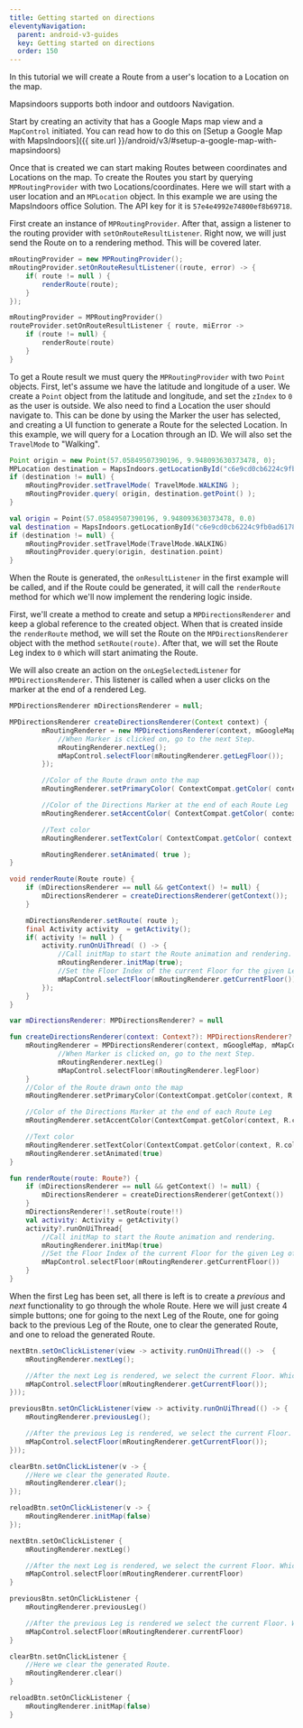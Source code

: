 ```yaml
---
title: Getting started on directions
eleventyNavigation:
  parent: android-v3-guides
  key: Getting started on directions
  order: 150
---
```


In this tutorial we will create a Route from a user's location to a Location on the map.

Mapsindoors supports both indoor and outdoors Navigation.

Start by creating an activity that has a Google Maps map view and a `MapControl` initiated. You can read how to do this on [Setup a Google Map with MapsIndoors]({{ site.url }}/android/v3/#setup-a-google-map-with-mapsindoors)

Once that is created we can start making Routes between coordinates and Locations on the map.
To create the Routes you start by querying `MPRoutingProvider` with two Locations/coordinates. Here we will start with a user location and an `MPLocation` object. In this example we are using the MapsIndoors office Solution. The API key for it is `57e4e4992e74800ef8b69718`.

First create an instance of `MPRoutingProvider`. After that, assign a listener to the routing provider with `setOnRouteResultListener`. Right now, we will just send the Route on to a rendering method. This will be covered later.

<mi-tabs>
<mi-tab label="Java" tab-for="java"></mi-tab>
<mi-tab label="Kotlin" tab-for="kotlin"></mi-tab>
<mi-tab-panel id="java">

```java
mRoutingProvider = new MPRoutingProvider();
mRoutingProvider.setOnRouteResultListener((route, error) -> {
    if( route != null ) {
        renderRoute(route);
    }
});
```

</mi-tab-panel>
<mi-tab-panel id="kotlin">

```kotlin
mRoutingProvider = MPRoutingProvider()
routeProvider.setOnRouteResultListener { route, miError ->
    if (route != null) {
        renderRoute(route)
    }
}
```

</mi-tab-panel>
</mi-tabs>

To get a Route result we must query the `MPRoutingProvider` with two `Point` objects. First, let's assume we have the latitude and longitude of a user. We create a `Point` object from the latitude and longitude, and set the `zIndex` to `0` as the user is outside. We also need to find a Location the user should navigate to. This can be done by using the Marker the user has selected, and creating a UI function to generate a Route for the selected Location. In this example, we will query for a Location through an ID. We will also set the `TravelMode` to "Walking".

<mi-tabs>
<mi-tab label="Java" tab-for="java"></mi-tab>
<mi-tab label="Kotlin" tab-for="kotlin"></mi-tab>
<mi-tab-panel id="java">

```java
Point origin = new Point(57.05849507390196, 9.948093630373478, 0);
MPLocation destination = MapsIndoors.getLocationById("c6e9cd0cb6224c9fb0ad6178");
if (destination != null) {
    mRoutingProvider.setTravelMode( TravelMode.WALKING );
    mRoutingProvider.query( origin, destination.getPoint() );
}
```

</mi-tab-panel>
<mi-tab-panel id="kotlin">

```kotlin
val origin = Point(57.05849507390196, 9.948093630373478, 0.0)
val destination = MapsIndoors.getLocationById("c6e9cd0cb6224c9fb0ad6178")
if (destination != null) {
    mRoutingProvider.setTravelMode(TravelMode.WALKING)
    mRoutingProvider.query(origin, destination.point)
}
```

</mi-tab-panel>
</mi-tabs>

When the Route is generated, the `onResultListener` in the first example will be called, and if the Route could be generated, it will call the `renderRoute` method for which we'll now implement the rendering logic inside.

First, we'll create a method to create and setup a `MPDirectionsRenderer` and keep a global reference to the created object. When that is created inside the `renderRoute` method, we will set the Route on the `MPDirectionsRenderer` object with the method `setRoute(route)`. After that, we will set the Route Leg index to `0` which will start animating the Route.

We will also create an action on the `onLegSelectedListener` for `MPDirectionsRenderer`. This listener is called when a user clicks on the marker at the end of a rendered Leg.

<mi-tabs>
<mi-tab label="Java" tab-for="java"></mi-tab>
<mi-tab label="Kotlin" tab-for="kotlin"></mi-tab>
<mi-tab-panel id="java">

```java
MPDirectionsRenderer mDirectionsRenderer = null;

MPDirectionsRenderer createDirectionsRenderer(Context context) {
        mRoutingRenderer = new MPDirectionsRenderer(context, mGoogleMap, mMapControl, i -> {
            //When Marker is clicked on, go to the next Step.
            mRoutingRenderer.nextLeg();
            mMapControl.selectFloor(mRoutingRenderer.getLegFloor());
        });

        //Color of the Route drawn onto the map
        mRoutingRenderer.setPrimaryColor( ContextCompat.getColor( context, R.color.blue ) );

        //Color of the Directions Marker at the end of each Route Leg
        mRoutingRenderer.setAccentColor( ContextCompat.getColor( context, R.color.pink ) );

        //Text color
        mRoutingRenderer.setTextColor( ContextCompat.getColor( context, R.color.white ) );

        mRoutingRenderer.setAnimated( true );
}

void renderRoute(Route route) {
    if (mDirectionsRenderer == null && getContext() != null) {
        mDirectionsRenderer = createDirectionsRenderer(getContext());
    }

    mDirectionsRenderer.setRoute( route );
    final Activity activity  = getActivity();
    if( activity != null ) {
        activity.runOnUiThread( () -> {
            //Call initMap to start the Route animation and rendering.
            mRoutingRenderer.initMap(true);
            //Set the Floor Index of the current Floor for the given Leg of the Route.
            mMapControl.selectFloor(mRoutingRenderer.getCurrentFloor());
        });
    }
}
```

</mi-tab-panel>
<mi-tab-panel id="kotlin">

```kotlin
var mDirectionsRenderer: MPDirectionsRenderer? = null

fun createDirectionsRenderer(context: Context?): MPDirectionsRenderer? {
    mRoutingRenderer = MPDirectionsRenderer(context, mGoogleMap, mMapControl) {
            //When Marker is clicked on, go to the next Step.
            mRoutingRenderer.nextLeg()
            mMapControl.selectFloor(mRoutingRenderer.legFloor)
    }
    //Color of the Route drawn onto the map
    mRoutingRenderer.setPrimaryColor(ContextCompat.getColor(context, R.color.blue))

    //Color of the Directions Marker at the end of each Route Leg
    mRoutingRenderer.setAccentColor(ContextCompat.getColor(context, R.color.pink))

    //Text color
    mRoutingRenderer.setTextColor(ContextCompat.getColor(context, R.color.white))
    mRoutingRenderer.setAnimated(true)
}

fun renderRoute(route: Route?) {
    if (mDirectionsRenderer == null && getContext() != null) {
        mDirectionsRenderer = createDirectionsRenderer(getContext())
    }
    mDirectionsRenderer!!.setRoute(route!!)
    val activity: Activity = getActivity()
    activity?.runOnUiThread{
        //Call initMap to start the Route animation and rendering.
        mRoutingRenderer.initMap(true)
        //Set the Floor Index of the current Floor for the given Leg of the Route.
        mMapControl.selectFloor(mRoutingRenderer.getCurrentFloor())
    }
}
```

</mi-tab-panel>
</mi-tabs>

When the first Leg has been set, all there is left is to create a *previous* and *next* functionality to go through the whole Route. Here we will just create 4 simple buttons; one for going to the next Leg of the Route, one for going back to the previous Leg of the Route, one to clear the generated Route, and one to reload the generated Route.

<mi-tabs>
<mi-tab label="Java" tab-for="java"></mi-tab>
<mi-tab label="Kotlin" tab-for="kotlin"></mi-tab>
<mi-tab-panel id="java">

```java
nextBtn.setOnClickListener(view -> activity.runOnUiThread(() ->  {
    mRoutingRenderer.nextLeg();

    //After the next Leg is rendered, we select the current Floor. Which will be the Floor of the Leg.
    mMapControl.selectFloor(mRoutingRenderer.getCurrentFloor());
}));

previousBtn.setOnClickListener(view -> activity.runOnUiThread(() -> {
    mRoutingRenderer.previousLeg();

    //After the previous Leg is rendered, we select the current Floor. Which will be the Floor of the Leg.
    mMapControl.selectFloor(mRoutingRenderer.getCurrentFloor());
}));

clearBtn.setOnClickListener(v -> {
    //Here we clear the generated Route.
    mRoutingRenderer.clear();
});

reloadBtn.setOnClickListener(v -> {
    mRoutingRenderer.initMap(false)
});
```

</mi-tab-panel>
<mi-tab-panel id="kotlin">

```kotlin
nextBtn.setOnClickListener {
    mRoutingRenderer.nextLeg()

    //After the next Leg is rendered, we select the current Floor. Which will be the Floor of the Leg.
    mMapControl.selectFloor(mRoutingRenderer.currentFloor)
}

previousBtn.setOnClickListener {
    mRoutingRenderer.previousLeg()

    //After the previous Leg is rendered we select the current Floor. Which will be the Floor of the Leg.
    mMapControl.selectFloor(mRoutingRenderer.currentFloor)
}

clearBtn.setOnClickListener {
    //Here we clear the generated Route.
    mRoutingRenderer.clear()
}

reloadBtn.setOnClickListener {
    mRoutingRenderer.initMap(false)
}
```

</mi-tab-panel>
</mi-tabs>
